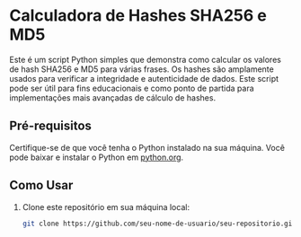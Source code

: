 # Calculadora de Hashes SHA256 e MD5

Este é um script Python simples que demonstra como calcular os valores de hash SHA256 e MD5 para várias frases. Os hashes são amplamente usados para verificar a integridade e autenticidade de dados. Este script pode ser útil para fins educacionais e como ponto de partida para implementações mais avançadas de cálculo de hashes.

## Pré-requisitos

Certifique-se de que você tenha o Python instalado na sua máquina. Você pode baixar e instalar o Python em [python.org](https://www.python.org/downloads/).

## Como Usar

1. Clone este repositório em sua máquina local:

   ```bash
   git clone https://github.com/seu-nome-de-usuario/seu-repositorio.git
